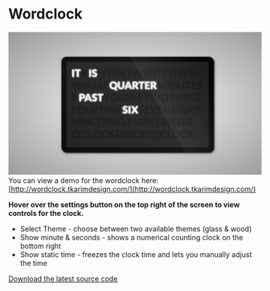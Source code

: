 # Wordclock
![alt tag](https://raw.githubusercontent.com/tanmancan/wordclock/master/splash.jpg)
You can view a demo for the wordclock here: [http://wordclock.tkarimdesign.com/](http://wordclock.tkarimdesign.com/)

**Hover over the settings button on the top right of the screen to view controls for the clock.**
* Select Theme - choose between two available themes (glass & wood)
* Show minute & seconds - shows a numerical counting clock on the bottom right
* Show static time - freezes the clock time and lets you manually adjust the time

[Download the latest source code](https://github.com/tanmancan/wordclock/releases/latest)

